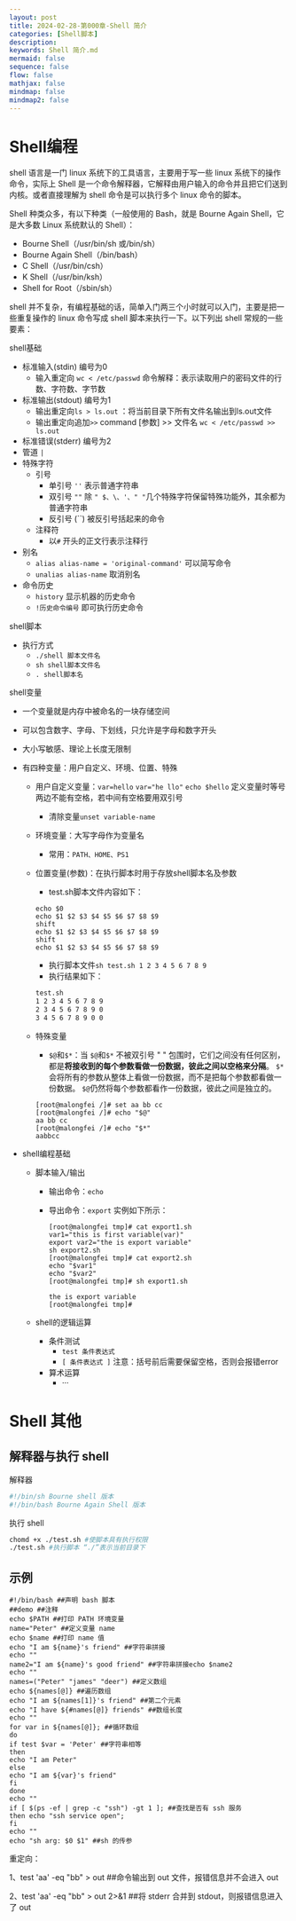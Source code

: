 ```yaml
---
layout: post
title: 2024-02-28-第000章-Shell 简介
categories: [Shell脚本]
description: 
keywords: Shell 简介.md
mermaid: false
sequence: false
flow: false
mathjax: false
mindmap: false
mindmap2: false
---
```

# Shell编程

shell 语言是一门 linux 系统下的工具语言，主要用于写一些 linux 系统下的操作命令，实际上 Shell 是一个命令解释器，它解释由用户输入的命令并且把它们送到内核。或者直接理解为 shell 命令是可以执行多个 linux 命令的脚本。

Shell 种类众多，有以下种类（一般使用的 Bash，就是 Bourne Again Shell，它是大多数 Linux 系统默认的 Shell）：

- Bourne Shell（/usr/bin/sh 或/bin/sh）
- Bourne Again Shell（/bin/bash）
- C Shell（/usr/bin/csh）
- K Shell（/usr/bin/ksh）
- Shell for Root（/sbin/sh）



shell 并不复杂，有编程基础的话，简单入门两三个小时就可以入门，主要是把一些重复操作的 linux 命令写成 shell 脚本来执行一下。以下列出 shell 常规的一些要素：



shell基础

- 标准输入(stdin) 编号为0
    - 输入重定向 `wc < /etc/passwd` 命令解释：表示读取用户的密码文件的行数、字符数、字节数
- 标准输出(stdout) 编号为1
    - 输出重定向`ls > ls.out` ：将当前目录下所有文件名输出到ls.out文件
    - 输出重定向追加`>>` command [参数] >> 文件名 `wc < /etc/passwd >> ls.out`
- 标准错误(stderr) 编号为2
- 管道 `|`
- 特殊字符
    - 引号
        - 单引号 `''` 表示普通字符串
        - 双引号 `""` 除 `" $、\、'、" "`几个特殊字符保留特殊功能外，其余都为普通字符串
        - 反引号 (``) 被反引号括起来的命令
    - 注释符
        - 以`#` 开头的正文行表示注释行
- 别名
    - `alias alias-name = 'original-command'` 可以简写命令
    - `unalias alias-name` 取消别名
- 命令历史
    - `history` 显示机器的历史命令
    - `!历史命令编号` 即可执行历史命令

shell脚本

- 执行方式
    - `./shell 脚本文件名`
    - `sh shell脚本文件名`
    - `. shell脚本名`

shell变量

- 一个变量就是内存中被命名的一块存储空间

- 可以包含数字、字母、下划线，只允许是字母和数字开头

- 大小写敏感、理论上长度无限制

- 有四种变量：用户自定义、环境、位置、特殊

    - 用户自定义变量：`var=hello` `var="he llo"` `echo $hello` 定义变量时等号两边不能有空格，若中间有空格要用双引号

        - 清除变量`unset variable-name`

    - 环境变量：大写字母作为变量名

        - 常用：`PATH、HOME、PS1`

    - 位置变量(参数)：在执行脚本时用于存放shell脚本名及参数

        - test.sh脚本文件内容如下：

      ```shell
      echo $0
      echo $1 $2 $3 $4 $5 $6 $7 $8 $9
      shift
      echo $1 $2 $3 $4 $5 $6 $7 $8 $9
      shift
      echo $1 $2 $3 $4 $5 $6 $7 $8 $9
      ```

        - 执行脚本文件`sh test.sh 1 2 3 4 5 6 7 8 9`
        - 执行结果如下：

      ```sh
      test.sh
      1 2 3 4 5 6 7 8 9
      2 3 4 5 6 7 8 9 0
      3 4 5 6 7 8 9 0 0
      ```

    - 特殊变量

        - `$@`和`$*`：当 `$@`和`$*` 不被双引号 " " 包围时，它们之间没有任何区别，都是**将接收到的每个参数看做一份数据，彼此之间以空格来分隔**。 `$*` 会将所有的参数从整体上看做一份数据，而不是把每个参数都看做一份数据。 `$@`仍然将每个参数都看作一份数据，彼此之间是独立的。

      ```shell
      [root@malongfei /]# set aa bb cc
      [root@malongfei /]# echo "$@"
      aa bb cc
      [root@malongfei /]# echo "$*"
      aabbcc
      ```


- shell编程基础

    - 脚本输入/输出

        - 输出命令：`echo`

        - 导出命令：`export` 实例如下所示：

          ```shell
          [root@malongfei tmp]# cat export1.sh 
          var1="this is first variable(var)"
          export var2="the is export variable"
          sh export2.sh
          [root@malongfei tmp]# cat export2.sh 
          echo "$var1"
          echo "$var2"
          [root@malongfei tmp]# sh export1.sh
           
          the is export variable
          [root@malongfei tmp]#
          ```

    - shell的逻辑运算

        - 条件测试
            - `test 条件表达式`
            - `[ 条件表达式 ]` 注意：括号前后需要保留空格，否则会报错error
        - 算术运算
            - ···


# Shell 其他

## 解释器与执行 shell

解释器

```bash
#!/bin/sh Bourne shell 版本
#!/bin/bash Bourne Again Shell 版本
```

执行 shell

```bash
chomd +x ./test.sh #使脚本具有执行权限
./test.sh #执行脚本 “./”表示当前目录下
```



## 示例

```shell
#!/bin/bash ##声明 bash 脚本
##demo ##注释
echo $PATH ##打印 PATH 环境变量
name="Peter" ##定义变量 name
echo $name ##打印 name 值
echo "I am ${name}'s friend" ##字符串拼接
echo ""
name2="I am ${name}'s good friend" ##字符串拼接echo $name2
echo ""
names=("Peter" "james" "deer") ##定义数组
echo ${names[@]} ##遍历数组
echo "I am ${names[1]}'s friend" ##第二个元素
echo "I have ${#names[@]} friends" ##数组长度
echo ""
for var in ${names[@]}; ##循环数组
do
if test $var = 'Peter' ##字符串相等
then
echo "I am Peter"
else
echo "I am ${var}'s friend"
fi
done
echo ""
if [ $(ps -ef | grep -c "ssh") -gt 1 ]; ##查找是否有 ssh 服务
then echo "ssh service open";
fi
echo ""
echo "sh arg: $0 $1" ##sh 的传参
```

重定向：

1、test 'aa' -eq "bb" > out ##命令输出到 out 文件，报错信息并不会进入 out

2、test 'aa' -eq "bb" > out 2>&1 ##将 stderr 合并到 stdout，则报错信息进入了 out
